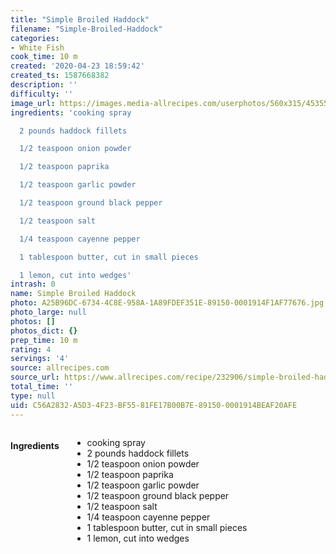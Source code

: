 ```yaml
---
title: "Simple Broiled Haddock"
filename: "Simple-Broiled-Haddock"
categories:
- White Fish
cook_time: 10 m
created: '2020-04-23 18:59:42'
created_ts: 1587668382
description: ''
difficulty: ''
image_url: https://images.media-allrecipes.com/userphotos/560x315/4535513.jpg
ingredients: 'cooking spray

  2 pounds haddock fillets

  1/2 teaspoon onion powder

  1/2 teaspoon paprika

  1/2 teaspoon garlic powder

  1/2 teaspoon ground black pepper

  1/2 teaspoon salt

  1/4 teaspoon cayenne pepper

  1 tablespoon butter, cut in small pieces

  1 lemon, cut into wedges'
intrash: 0
name: Simple Broiled Haddock
photo: A25B96DC-6734-4C8E-958A-1A89FDEF351E-89150-0001914F1AF77676.jpg
photo_large: null
photos: []
photos_dict: {}
prep_time: 10 m
rating: 4
servings: '4'
source: allrecipes.com
source_url: https://www.allrecipes.com/recipe/232906/simple-broiled-haddock/
total_time: ''
type: null
uid: C56A2832-A5D3-4F23-BF55-81FE17B00B7E-89150-0001914BEAF20AFE
---
```

<div class="large-8 medium-7 columns" id="writeup">	</div><!-- #writeup -->
</div><!-- #row-one -->
<div class="row" id="row-two">	<div class="medium-4 small-5 columns"><h4 id="ingredients">Ingredients</h4><div class="box box-ingredients content"><ul>
<li>cooking spray</li>
<li>2 pounds haddock fillets</li>
<li>1/2 teaspoon onion powder</li>
<li>1/2 teaspoon paprika</li>
<li>1/2 teaspoon garlic powder</li>
<li>1/2 teaspoon ground black pepper</li>
<li>1/2 teaspoon salt</li>
<li>1/4 teaspoon cayenne pepper</li>
<li>1 tablespoon butter, cut in small pieces</li>
<li>1 lemon, cut into wedges</li>
</ul>
</div>	</div>	<div class="medium-6 small-7 columns">	</div>